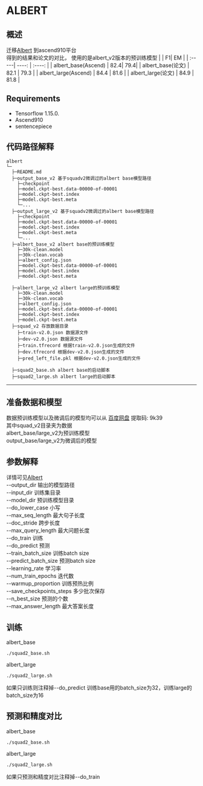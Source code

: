 # ALBERT
## 概述
迁移[Albert](https://github.com/google-research/albert) 到ascend910平台  
得到的结果和论文的对比，
使用的是albert_v2版本的预训练模型
|  | F1| EM |
| :-----| ----: | :----: |
| albert_base(Ascend) | 82.4| 79.4|
| albert_base(论文) | 82.1 | 79.3 |
| albert_large(Ascend) | 84.4 | 81.6 |
| albert_large(论文) | 84.9 | 81.8 |

## Requirements
- Tensorflow 1.15.0.
- Ascend910
- sentencepiece

## 代码路径解释

```shell
albert
└─ 
  ├─README.md
  ├─output_base_v2 基于squadv2微调过的albert base模型路径
  	├─checkpoint
  	├─model.ckpt-best.data-00000-of-00001
  	├─model.ckpt-best.index
  	├─model.ckpt-best.meta
  	└─...
  ├─output_large_v2 基于squadv2微调过的albert base模型路径
  	├─checkpoint
  	├─model.ckpt-best.data-00000-of-00001
  	├─model.ckpt-best.index
  	├─model.ckpt-best.meta
  	└─...
  ├─albert_base_v2 albert base的预训练模型
  	├─30k-clean.model
  	├─30k-clean.vocab
  	├─albert_config.json
  	├─model.ckpt-best.data-00000-of-00001
  	├─model.ckpt-best.index
  	├─model.ckpt-best.meta

  ├─albert_large_v2 albert large的预训练模型
  	├─30k-clean.model
  	├─30k-clean.vocab
  	├─albert_config.json
  	├─model.ckpt-best.data-00000-of-00001
  	├─model.ckpt-best.index
  	├─model.ckpt-best.meta
  ├─squad_v2 存放数据目录
  	├─train-v2.0.json 数据源文件
  	├─dev-v2.0.json 数据源文件
  	├─train.tfrecord 根据train-v2.0.json生成的文件
  	├─dev.tfrecord 根据dev-v2.0.json生成的文件
  	├─pred_left_file.pkl 根据dev-v2.0.json生成的文件

  ├─squad2_base.sh albert base的启动脚本
  ├─squad2_large.sh albert large的启动脚本
```

---

## 准备数据和模型
数据预训练模型以及微调后的模型均可以从 
[百度网盘](https://pan.baidu.com/s/16gib5liqMXD7c7rXJ5LEsQ) 提取码: 9k39  
其中squad_v2目录夹为数据  
albert_base/large_v2为预训练模型  
output_base/large_v2为微调后的模型  



## 参数解释
   详情可见[Albert](https://github.com/google-research/albert)  
  --output_dir 输出的模型路径  
  --input_dir 训练集目录  
  --model_dir 预训练模型目录  
  --do_lower_case 小写  
  --max_seq_length 最大句子长度  
  --doc_stride 跨步长度  
  --max_query_length 最大问题长度  
  --do_train 训练  
  --do_predict 预测  
  --train_batch_size 训练batch size  
  --predict_batch_size 预测batch size   
  --learning_rate 学习率  
  --num_train_epochs 迭代数  
  --warmup_proportion 训练预热比例  
  --save_checkpoints_steps 多少批次保存  
  --n_best_size 预测的个数  
  --max_answer_length 最大答案长度  
## 训练

albert_base
```
./squad2_base.sh
```
albert_large
```
./squad2_large.sh
```
如果只训练则注释掉--do_predict
训练base用的batch_size为32，训练large的batch_size为16
## 预测和精度对比

albert_base
```
./squad2_base.sh
```
albert_large
```
./squad2_large.sh
```
如果只预测和精度对比注释掉--do_train
